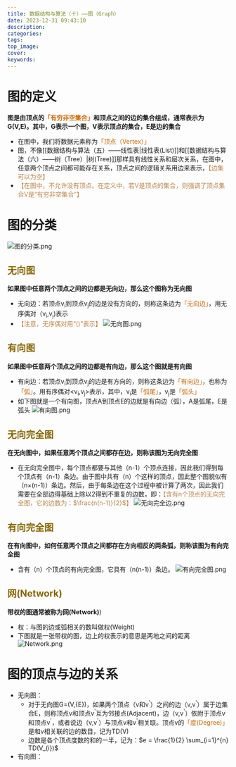 ```yaml
---
title: 数据结构与算法（十）——图（Graph）
date: 2023-12-31 09:43:10
description: 
categories: 
tags: 
top_image: 
cover: 
keywords:
---
```

# 图的定义
<strong>图是由顶点的<font color = "CC6600">「有穷非空集合」</font>和顶点之间的边的集合组成，通常表示为G(V,E)。其中，G表示一个图，V表示顶点的集合，E是边的集合</strong>
- 在图中，我们将数据元素称为<font color = "CC6600">「顶点（Vertex）」</font>
- 图，不像[[数据结构与算法（五）——线性表|线性表(List)]]和[[数据结构与算法（六）——树（Tree）|树(Tree)]]那样具有线性关系和层次关系，在图中，任意两个顶点之间都可能存在关系，顶点之间的逻辑关系用边来表示，<font color = "BA8448">【边集可以为空】</font>
- <font color = "BA8448">【在图中，不允许没有顶点。在定义中，若V是顶点的集合，则强调了顶点集合V是“有穷非空集合”】</font>

# 图的分类
![图的分类.png](https://arturia-blog-1316646580.cos.ap-shanghai.myqcloud.com/ArturiaBlogPicGo/202312311027737.png)
## <font color = "886600">无向图</font>
<strong>如果图中任意两个顶点之间的边都是无向边，那么这个图称为无向图</strong>
- 无向边：若顶点v<sub>i</sub>到顶点v<sub>j</sub>的边是没有方向的，则称这条边为<font color = "CC6600">「无向边」</font>，用无序偶对（v<sub>i</sub>,v<sub>j</sub>)表示
- <font color = "BA8448">【注意，无序偶对用“()”表示】</font>
![无向图.png](https://arturia-blog-1316646580.cos.ap-shanghai.myqcloud.com/ArturiaBlogPicGo/202312311052278.png)
## <font color = "886600">有向图</font>
<strong>如果图中任意两个顶点之间的边都是有向边，那么这个图就是有向图</strong>
- 有向边：若顶点v<sub>i</sub>到顶点v<sub>j</sub>的边是有方向的，则称这条边为<font color = "CC6600">「有向边」</font>，也称为<font color = "CC6600">「弧」</font>。用有序偶对\<v<sub>i</sub>,v<sub>j</sub>>表示，其中，v<sub>i</sub>是<font color = "CC6600">「弧尾」</font>，v<sub>j</sub>是<font color = "CC6600">「弧头」</font>
- 如下图就是一个有向图，顶点A到顶点E的边就是有向边（弧），A是弧尾，E是弧头
![有向图.png](https://arturia-blog-1316646580.cos.ap-shanghai.myqcloud.com/ArturiaBlogPicGo/202312311101931.png)
## <font color = "886600">无向完全图</font>
<strong>在无向图中，如果任意两个顶点之间都存在边，则称该图为无向完全图</strong>
- 在无向完全图中，每个顶点都要与其他（n-1）个顶点连接，因此我们得到每个顶点有（n-1）条边。由于图中共有（n）个这样的顶点，因此整个图貌似有（n×(n-1)）条边。然后，由于每条边在这个过程中被计算了两次，因此我们需要在全部边得基础上除以2得到不重复的边数，即：<font color = "BA8448">【含有n个顶点的无向完全图，它的边数为：$\frac{n(n-1)}{2}$】</font>
![无向完全边.png](https://arturia-blog-1316646580.cos.ap-shanghai.myqcloud.com/ArturiaBlogPicGo/202312311121334.png)
## <font color = "886600">有向完全图</font>
<strong>在有向图中，如何任意两个顶点之间都存在方向相反的两条弧，则称该图为有向完全图</strong>
- 含有（n）个顶点的有向完全图，它具有（n(n-1)）条边。
![有向完全图.png](https://arturia-blog-1316646580.cos.ap-shanghai.myqcloud.com/ArturiaBlogPicGo/202312311137155.png)
## <font color = "886600">网(Network)</font>
<strong>带权的图通常被称为网(Network)</strong>)
- 权：与图的边或弧相关的数叫做权(Weight)
- 下图就是一张带权的图，边上的权表示的意思是两地之间的距离
![Network.png](https://arturia-blog-1316646580.cos.ap-shanghai.myqcloud.com/ArturiaBlogPicGo/202312311143844.png)
# 图的顶点与边的关系
- 无向图：
	- 对于无向图G=(V,{E})，如果两个顶点（v和v<sup>'</sup>）之间的边（v,v<sup>'</sup>）属于边集合E，则称顶点v和顶点v<sup>'</sup>互为邻接点(Adjacent)，边（v,v<sup>'</sup>）依附于顶点v和顶点v<sup>'</sup>，或者说边（v,v<sup>'</sup>）与顶点v和v<sup>'</sup>相关联。顶点v的<font color = "CC6600">「度(Degree)」</font>是和v相关联的边的数目，记为TD(V)
	- 边数是各个顶点度数的和的一半，记为：$e = \frac{1}{2} \sum_{i=1}^{n} TD(V_{i})$
- 有向图：


